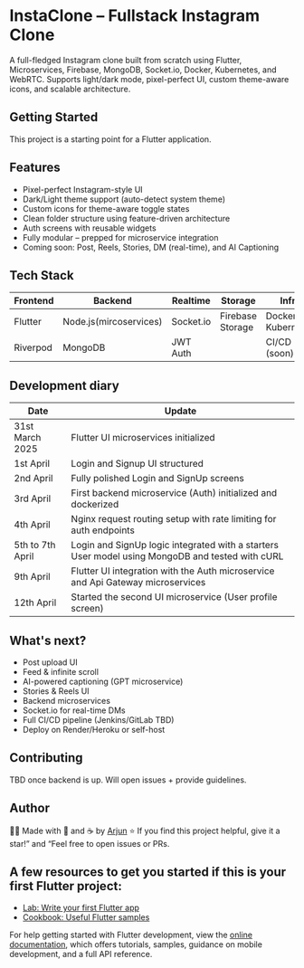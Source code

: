 # InstaClone – Fullstack Instagram Clone

A full-fledged Instagram clone built from scratch using Flutter, Microservices, Firebase, MongoDB, Socket.io, Docker, Kubernetes, and WebRTC.
Supports light/dark mode, pixel-perfect UI, custom theme-aware icons, and scalable architecture.

## Getting Started

This project is a starting point for a Flutter application.

## Features
- Pixel-perfect Instagram-style UI
- Dark/Light theme support (auto-detect system theme)
- Custom icons for theme-aware toggle states
- Clean folder structure using feature-driven architecture
- Auth screens with reusable widgets
- Fully modular – prepped for microservice integration
- Coming soon: Post, Reels, Stories, DM (real-time), and AI Captioning

## Tech Stack
| Frontend | Backend | Realtime | Storage | Infra |
| -------- | ------- | -------- | ------- | ----- |
| Flutter  | Node.js(mircoservices) | Socket.io | Firebase Storage | Docker + Kubernetes |
| Riverpod | MongoDB | JWT Auth |         | CI/CD (soon)

## Development diary
| Date | Update |
| ---- | ------ | 
| 31st March 2025 | Flutter UI microservices initialized |
| 1st April | Login and Signup UI structured |
| 2nd April | Fully polished Login and SignUp screens |
| 3rd April | First backend microservice (Auth) initialized and dockerized |
| 4th April | Nginx request routing setup with rate limiting for auth endpoints |
| 5th to 7th April | Login and SignUp logic integrated with a starters User model using MongoDB and tested with cURL |
| 9th April | Flutter UI integration with the Auth microservice and Api Gateway microservices |
| 12th April | Started the second UI microservice (User profile screen) |

## What's next?
 - Post upload UI
 - Feed & infinite scroll
 - AI-powered captioning (GPT microservice)
 - Stories & Reels UI
 - Backend microservices
 - Socket.io for real-time DMs
 - Full CI/CD pipeline (Jenkins/GitLab TBD)
 -  Deploy on Render/Heroku or self-host

## Contributing
TBD once backend is up. Will open issues + provide guidelines.

## Author
👨‍💻 Made with 💪 and ☕ by [Arjun](https://github.com/Arjun256900)
⭐️ If you find this project helpful, give it a star!” and “Feel free to open issues or PRs.

## A few resources to get you started if this is your first Flutter project:

- [Lab: Write your first Flutter app](https://docs.flutter.dev/get-started/codelab)
- [Cookbook: Useful Flutter samples](https://docs.flutter.dev/cookbook)

For help getting started with Flutter development, view the
[online documentation](https://docs.flutter.dev/), which offers tutorials,
samples, guidance on mobile development, and a full API reference.
